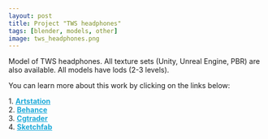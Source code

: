 ```yaml
---
layout: post 
title: Project "TWS headphones"
tags: [blender, models, other]
image: tws_headphones.png
---
```

Model of TWS headphones.
All texture sets (Unity, Unreal Engine, PBR) are also available. 
All models have lods (2-3 levels).

<!--more-->

You can learn more about this work by clicking on the links below: <br/>

<div>
	1.
    <a href="https://www.artstation.com/artwork/W2glb3" target="_blank" style="font-weight: bold; color: #1CAAD9;">Artstation</a><br/>
	2.
	<a href="https://www.behance.net/gallery/77044901/TWS-headphones-(true-wireless)" target="_blank" style="font-weight: bold; color: #1CAAD9;">Behance</a><br/>	
	3.
	<a href="https://www.cgtrader.com/3d-models/electronics/audio/tws-headphones-true-wireless" target="_blank" style="font-weight: bold; color: #1CAAD9;">Cgtrader</a><br/>
	4.
	<a href="https://sketchfab.com/3d-models/tws-headphones-true-wireless-38718f207ba54ddea7cda652477c9825" target="_blank" style="font-weight: bold; color: #1CAAD9;">Sketchfab</a><br/>	
</div>
